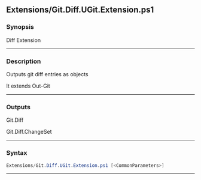 
Extensions/Git.Diff.UGit.Extension.ps1
--------------------------------------
### Synopsis
Diff Extension

---
### Description

Outputs git diff entries as objects

It  extends Out-Git

---
### Outputs
Git.Diff


Git.Diff.ChangeSet


---
### Syntax
```PowerShell
Extensions/Git.Diff.UGit.Extension.ps1 [<CommonParameters>]
```
---


